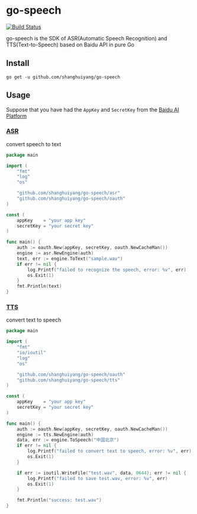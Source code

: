 # go-speech
[![Build Status](https://travis-ci.org/shanghuiyang/go-speech.svg?branch=master)](https://travis-ci.org/shanghuiyang/go-speech)

go-speech is the SDK of ASR(Automatic Speech Recognition) and TTS(Text-to-Speech) based on Baidu API in pure Go

## Install
```shell
go get -u github.com/shanghuiyang/go-speech
```

## Usage
Suppose that you have had the `AppKey` and `SecretKey` from the [Baidu AI Platform](https://ai.baidu.com)

### [ASR](/example/asr)
convert speech to text
```go
package main

import (
	"fmt"
	"log"
	"os"

	"github.com/shanghuiyang/go-speech/asr"
	"github.com/shanghuiyang/go-speech/oauth"
)

const (
	appKey    = "your app key"
	secretKey = "your secret key"
)

func main() {
	auth := oauth.New(appKey, secretKey, oauth.NewCacheMan())
	engine := asr.NewEngine(auth)
	text, err := engine.ToText("sample.wav")
	if err != nil {
		log.Printf("failed to recognize the speech, error: %v", err)
		os.Exit(1)
	}
	fmt.Println(text)
}
```

### [TTS](/example/tts)
convert text to speech
```go
package main

import (
	"fmt"
	"io/ioutil"
	"log"
	"os"

	"github.com/shanghuiyang/go-speech/oauth"
	"github.com/shanghuiyang/go-speech/tts"
)

const (
	appKey    = "your app key"
	secretKey = "your secret key"
)

func main() {
	auth := oauth.New(appKey, secretKey, oauth.NewCacheMan())
	engine := tts.NewEngine(auth)
	data, err := engine.ToSpeech("中国北京")
	if err != nil {
		log.Printf("failed to convert text to speech, error: %v", err)
		os.Exit(1)
	}

	if err := ioutil.WriteFile("test.wav", data, 0644); err != nil {
		log.Printf("failed to save test.wav, error: %v", err)
		os.Exit(1)
	}

	fmt.Println("success: test.wav")
}

```
